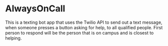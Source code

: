 # AlwaysOnCall

This is a texting bot app that uses the Twilio API to send out a text message, when someone presses a button asking for help, to all qualified people. First person to respond will be the person that is on campus and is closest to helping.